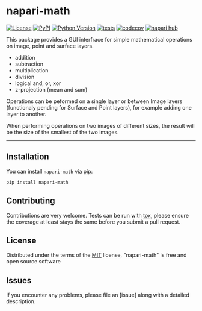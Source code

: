 # napari-math

[![License](https://img.shields.io/pypi/l/napari-math.svg?color=green)](https://github.com/zacsimile/napari-math/raw/main/LICENSE)
[![PyPI](https://img.shields.io/pypi/v/napari-math.svg?color=green)](https://pypi.org/project/napari-math)
[![Python Version](https://img.shields.io/pypi/pyversions/napari-math.svg?color=green)](https://python.org)
[![tests](https://github.com/zacsimile/napari-math/workflows/tests/badge.svg)](https://github.com/zacsimile/napari-math/actions)
[![codecov](https://codecov.io/gh/zacsimile/napari-math/branch/main/graph/badge.svg)](https://codecov.io/gh/zacsimile/napari-math)
[![napari hub](https://img.shields.io/endpoint?url=https://api.napari-hub.org/shields/napari-math)](https://napari-hub.org/plugins/napari-math)

This package provides a GUI interfrace for simple mathematical operations on image, point and surface layers.

- addition
- subtraction
- multiplication
- division
- logical and, or, xor
- z-projection (mean and sum)

Operations can be peformed on a single layer or between Image layers (functionaly pending for Surface and Point layers), 
for example adding one layer to another.

When performing operations on two images of different sizes, the result will be the size of the smallest
of the two images.

----------------------------------

<!--
This [napari] plugin was generated with [Cookiecutter] using [@napari]'s [cookiecutter-napari-plugin] template.
-->

## Installation

You can install `napari-math` via [pip]:

    pip install napari-math




## Contributing

Contributions are very welcome. Tests can be run with [tox], please ensure
the coverage at least stays the same before you submit a pull request.

## License

Distributed under the terms of the [MIT] license,
"napari-math" is free and open source software

## Issues

If you encounter any problems, please file an [issue] along with a detailed description.

[napari]: https://github.com/napari/napari
[Cookiecutter]: https://github.com/audreyr/cookiecutter
[@napari]: https://github.com/napari
[MIT]: http://opensource.org/licenses/MIT
[BSD-3]: http://opensource.org/licenses/BSD-3-Clause
[GNU GPL v3.0]: http://www.gnu.org/licenses/gpl-3.0.txt
[GNU LGPL v3.0]: http://www.gnu.org/licenses/lgpl-3.0.txt
[Apache Software License 2.0]: http://www.apache.org/licenses/LICENSE-2.0
[Mozilla Public License 2.0]: https://www.mozilla.org/media/MPL/2.0/index.txt
[cookiecutter-napari-plugin]: https://github.com/napari/cookiecutter-napari-plugin

[napari]: https://github.com/napari/napari
[tox]: https://tox.readthedocs.io/en/latest/
[pip]: https://pypi.org/project/pip/
[PyPI]: https://pypi.org/
